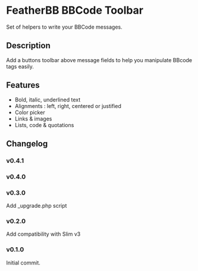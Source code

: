 # FeatherBB BBCode Toolbar
Set of helpers to write your BBCode messages.

## Description

Add a buttons toolbar above message fields to help you manipulate BBcode tags easily.

## Features

- Bold, italic, underlined text
- Alignments : left, right, centered or justified
- Color picker
- Links & images
- Lists, code & quotations

## Changelog

### v0.4.1

### v0.4.0

### v0.3.0
Add \_upgrade.php script

### v0.2.0
Add compatibility with Slim v3

### v0.1.0
Initial commit.
